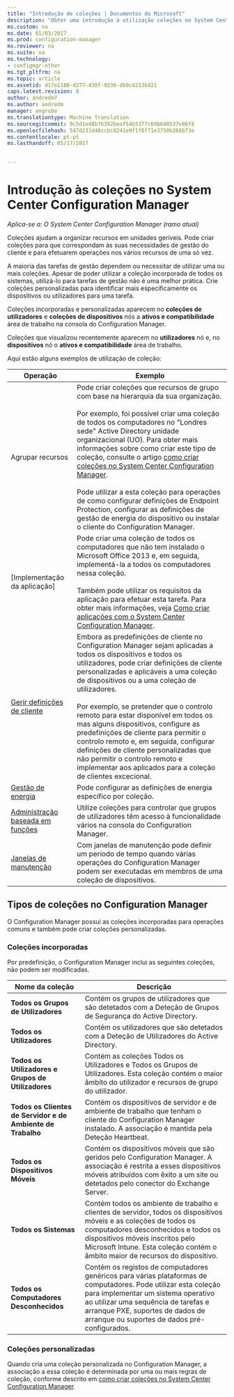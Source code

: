 ```yaml
---
title: "Introdução de coleções | Documentos do Microsoft"
description: "Obter uma introdução à utilização coleções no System Center Configuration Manager."
ms.custom: na
ms.date: 01/03/2017
ms.prod: configuration-manager
ms.reviewer: na
ms.suite: na
ms.technology:
- configmgr-other
ms.tgt_pltfrm: na
ms.topic: article
ms.assetid: d17e1188-d277-438f-9236-db9cd213b421
caps.latest.revision: 8
author: andredm7
ms.author: andredm
manager: angrobe
ms.translationtype: Machine Translation
ms.sourcegitcommit: 9c5d1e48b76392beaf54b5377c69b648537e86f8
ms.openlocfilehash: 547d231d48ccbc8241e9f1f8f71e3750b266b73e
ms.contentlocale: pt-pt
ms.lasthandoff: 05/17/2017


---
```

# <a name="introduction-to-collections-in-system-center-configuration-manager"></a>Introdução às coleções no System Center Configuration Manager

*Aplica-se a: O System Center Configuration Manager (ramo atual)*

Coleções ajudam a organizar recursos em unidades geríveis. Pode criar coleções para que correspondam às suas necessidades de gestão do cliente e para efetuarem operações nos vários recursos de uma só vez. 

A maioria das tarefas de gestão dependem ou necessitar de utilizar uma ou mais coleções. Apesar de poder utilizar a coleção incorporada de todos os sistemas, utilizá-lo para tarefas de gestão não é uma melhor prática. Crie coleções personalizadas para identificar mais especificamente os dispositivos ou utilizadores para uma tarefa.  

 Coleções incorporadas e personalizadas aparecem no **coleções de utilizadores** e **coleções de dispositivos** nós a **ativos e compatibilidade** área de trabalho na consola do Configuration Manager.  

 Coleções que visualizou recentemente aparecem no **utilizadores** nó e, no **dispositivos** nó o **ativos e compatibilidade** área de trabalho.  

Aqui estão alguns exemplos de utilização de coleção:  

|Operação|Exemplo|  
|---------|-------|  
|Agrupar recursos|Pode criar coleções que recursos de grupo com base na hierarquia da sua organização.<br /><br /> Por exemplo, foi possível criar uma coleção de todos os computadores no "Londres sede" Active Directory unidade organizacional (UO). Para obter mais informações sobre como criar este tipo de coleção, consulte o artigo [como criar coleções no System Center Configuration Manager](../../../../core/clients/manage/collections/create-collections.md).<br /><br /> Pode utilizar a esta coleção para operações de como configurar definições de Endpoint Protection, configurar as definições de gestão de energia do dispositivo ou instalar o cliente do Configuration Manager.|  
|[Implementação da aplicação]|Pode criar uma coleção de todos os computadores que não tem instalado o Microsoft Office 2013 e, em seguida, implementá-la a todos os computadores nessa coleção.<br /><br /> Também pode utilizar os requisitos da aplicação para efetuar esta tarefa. Para obter mais informações, veja [Como criar aplicações com o System Center Configuration Manager](../../../../apps/deploy-use/create-applications.md).|  
|[Gerir definições de cliente](../../../../core/clients/deploy/about-client-settings.md)|Embora as predefinições de cliente no Configuration Manager sejam aplicadas a todos os dispositivos e todos os utilizadores, pode criar definições de cliente personalizadas e aplicáveis a uma coleção de dispositivos ou a uma coleção de utilizadores.<br /><br /> Por exemplo, se pretender que o controlo remoto para estar disponível em todos os mas alguns dispositivos, configure as predefinições de cliente para permitir o controlo remoto e, em seguida, configurar definições de cliente personalizadas que não permitir o controlo remoto e implementar aos aplicados para a coleção de clientes excecional. |  
|[Gestão de energia](../power/introduction-to-power-management.md)|Pode configurar as definições de energia específico por coleção.|  
|[Administração baseada em funções](../../../../core/servers/deploy/configure/configure-role-based-administration.md)|Utilize coleções para controlar que grupos de utilizadores têm acesso à funcionalidade vários na consola do Configuration Manager.|  
|[Janelas de manutenção](../../../../core/clients/manage/collections/use-maintenance-windows.md)|Com janelas de manutenção pode definir um período de tempo quando várias operações do Configuration Manager podem ser executadas em membros de uma coleção de dispositivos. |  


## <a name="collection-types-in-configuration-manager"></a>Tipos de coleções no Configuration Manager  
 O Configuration Manager possui as coleções incorporadas para operações comuns e também pode criar coleções personalizadas.   

### <a name="built-in-collections"></a>Coleções incorporadas  
 Por predefinição, o Configuration Manager inclui as seguintes coleções, não podem ser modificadas.  

|**Nome da coleção**|Descrição|  
|-------------------------|-----------------|  
|**Todos os Grupos de Utilizadores**|Contém os grupos de utilizadores que são detetados com a Deteção de Grupos de Segurança do Active Directory.|  
|**Todos os Utilizadores**|Contém os utilizadores que são detetados com a Deteção de Utilizadores do Active Directory.|  
|**Todos os Utilizadores e Grupos de Utilizadores**|Contém as coleções Todos os Utilizadores e Todos os Grupos de Utilizadores. Esta coleção contém o maior âmbito do utilizador e recursos de grupo do utilizador.|  
|**Todos os Clientes de Servidor e de Ambiente de Trabalho**|Contém os dispositivos de servidor e de ambiente de trabalho que tenham o cliente do Configuration Manager instalado. A associação é mantida pela Deteção Heartbeat.|  
|**Todos os Dispositivos Móveis**|Contém os dispositivos móveis que são geridos pelo Configuration Manager. A associação é restrita a esses dispositivos móveis atribuídos com êxito a um site ou detetados pelo conector do Exchange Server.|  
|**Todos os Sistemas**|Contém todos os ambiente de trabalho e clientes de servidor, todos os dispositivos móveis e as coleções de todos os computadores desconhecidos e todos os dispositivos móveis inscritos pelo Microsoft Intune. Esta coleção contém o âmbito maior de recursos do dispositivo.|  
|**Todos os Computadores Desconhecidos**|Contém os registos de computadores genéricos para várias plataformas de computadores. Pode utilizar esta coleção para implementar um sistema operativo ao utilizar uma sequência de tarefas e arranque PXE, suportes de dados de arranque ou suportes de dados pré-configurados.|  

### <a name="custom-collections"></a>Coleções personalizadas  
 Quando cria uma coleção personalizada no Configuration Manager, a associação a essa coleção é determinada por uma ou mais regras de coleção, conforme descrito em [como criar coleções no System Center Configuration Manager](../../../../core/clients/manage/collections/create-collections.md). 


